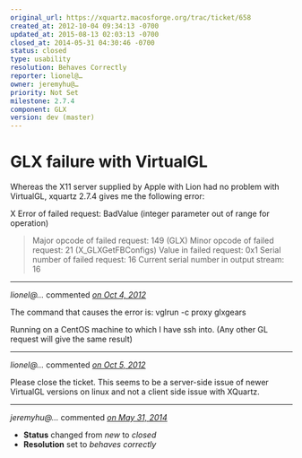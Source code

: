 ```yaml
---
original_url: https://xquartz.macosforge.org/trac/ticket/658
created_at: 2012-10-04 09:34:13 -0700
updated_at: 2015-08-13 02:03:13 -0700
closed_at: 2014-05-31 04:30:46 -0700
status: closed
type: usability
resolution: Behaves Correctly
reporter: lionel@…
owner: jeremyhu@…
priority: Not Set
milestone: 2.7.4
component: GLX
version: dev (master)
---
```


GLX failure with VirtualGL
==========================


Whereas the X11 server supplied by Apple with Lion had no problem with VirtualGL, xquartz 2.7.4 gives me the following error:

X Error of failed request: BadValue (integer parameter out of range for operation)

> Major opcode of failed request: 149 (GLX)
> Minor opcode of failed request: 21 (X\_GLXGetFBConfigs)
> Value in failed request: 0x1
> Serial number of failed request: 16
> Current serial number in output stream: 16



---

*lionel@…* commented *[on Oct 4, 2012](https://xquartz.macosforge.org/trac/ticket/658#comment:1 "October 4, 2012 at 10:43 AM PDT")*

The command that causes the error is:
vglrun -c proxy glxgears

Running on a CentOS machine to which I have ssh into. (Any other GL request will give the same result)



---

*lionel@…* commented *[on Oct 5, 2012](https://xquartz.macosforge.org/trac/ticket/658#comment:2 "October 5, 2012 at 8:11 AM PDT")*

Please close the ticket. This seems to be a server-side issue of newer VirtualGL versions on linux and not a client side issue with XQuartz.



---

*jeremyhu@…* commented *[on May 31, 2014](https://xquartz.macosforge.org/trac/ticket/658#comment:3 "May 31, 2014 at 4:30 AM PDT")*

-   **Status** changed from *new* to *closed*
-   **Resolution** set to *behaves correctly*



